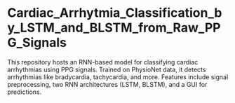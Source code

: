 # Cardiac_Arrhytmia_Classification_by_LSTM_and_BLSTM_from_Raw_PPG_Signals
This repository hosts an RNN-based model for classifying cardiac arrhythmias using PPG signals. Trained on PhysioNet data, it detects arrhythmias like bradycardia, tachycardia, and more. Features include signal preprocessing, two RNN architectures (LSTM, BLSTM), and a GUI for predictions.
